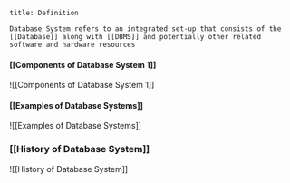 ```ad-note
title: Definition

Database System refers to an integrated set-up that consists of the [[Database]] along with [[DBMS]] and potentially other related software and hardware resources
```

#### [[Components of Database System 1]]
![[Components of Database System 1]]

#### [[Examples of Database Systems]]
![[Examples of Database Systems]]

### [[History of Database System]]
![[History of Database System]]
